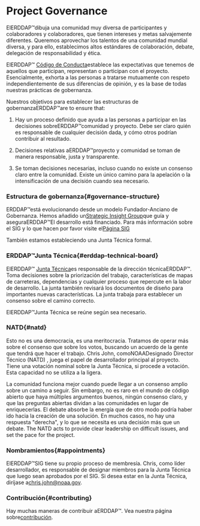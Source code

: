 # Project Governance

ElERDDAP™dibuja una comunidad muy diversa de participantes y colaboradores y colaboradores, que tienen intereses y metas salvajemente diferentes. Queremos aprovechar los talentos de una comunidad mundial diversa, y para ello, establecimos altos estándares de colaboración, debate, delegación de responsabilidad y ética.

ElERDDAP™ [Código de Conducta](https://github.com/ERDDAP/erddap/blob/main/CODE_OF_CONDUCT.md)establece las expectativas que tenemos de aquellos que participan, representan o participan con el proyecto. Esencialmente, exhorta a las personas a tratarse mutuamente con respeto independientemente de sus diferencias de opinión, y es la base de todas nuestras prácticas de gobernanza.

Nuestros objetivos para establecer las estructuras de gobernanzaERDDAP™are to ensure that:

1. Hay un proceso definido que ayuda a las personas a participar en las decisiones sobreERDDAP™comunidad y proyecto. Debe ser claro quién es responsable de cualquier decisión dada, y cómo otros podrían contribuir al resultado.

2. Decisiones relativas aERDDAP™proyecto y comunidad se toman de manera responsable, justa y transparente.

3. Se toman decisiones necesarias, incluso cuando no existe un consenso claro entre la comunidad. Existe un único camino para la apelación o la intensificación de una decisión cuando sea necesario.


### Estructura de gobernanza{#governance-structure} 

ERDDAP™está evolucionando desde un modelo Fundador-Anciano de Gobernanza. Hemos añadido un[Strategic Insight Group](/StrategicInsightGroup)que guía y aseguraERDDAP™El desarrollo está financiado. Para más información sobre el SIG y lo que hacen por favor visite el[Página SIG](/StrategicInsightGroup)

También estamos estableciendo una Junta Técnica formal.


### ERDDAP™Junta Técnica{#erddap-technical-board} 

ElERDDAP™ [Junta Técnica](/technical-board)es responsable de la dirección técnicaERDDAP™. Toma decisiones sobre la priorización del trabajo, características de mapas de carreteras, dependencias y cualquier proceso que repercute en la labor de desarrollo. La junta también revisará los documentos de diseño para importantes nuevas características. La junta trabaja para establecer un consenso sobre el camino correcto.

ElERDDAP™Junta Técnica se reúne según sea necesario.


### NATD{#natd} 

Esto no es una democracia, es una meritocracia. Tratamos de operar más sobre el consenso que sobre los votos, buscando un acuerdo de la gente que tendrá que hacer el trabajo. Chris John, comoNOAADesignado Director Técnico (NATD) , juega el papel de desarrollador principal al proyecto. Tiene una votación nominal sobre la Junta Técnica, si procede a votación. Esta capacidad no se utiliza a la ligera.

La comunidad funciona mejor cuando puede llegar a un consenso amplio sobre un camino a seguir. Sin embargo, no es raro en el mundo de código abierto que haya múltiples argumentos buenos, ningún consenso claro, y que las preguntas abiertas dividan a las comunidades en lugar de enriquecerlas. El debate absorbe la energía que de otro modo podría haber ido hacia la creación de una solución. En muchos casos, no hay una respuesta "derecha", y lo que se necesita es una decisión más que un debate. The NATD acts to provide clear leadership on difficult issues, and set the pace for the project.


### Nombramientos{#appointments} 

ElERDDAP™SIG tiene su propio proceso de membresía. Chris, como líder desarrollador, es responsable de designar miembros para la Junta Técnica que luego sean aprobados por el SIG. Si desea estar en la Junta Técnica, diríjase a[chris.john@noaa.gov](mailto:chris.john@noaa.gov).


### Contribución{#contributing} 

Hay muchas maneras de contribuir aERDDAP™. Vea nuestra página sobre[contribución](/docs/contributing).
